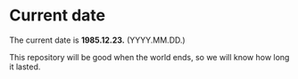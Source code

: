 # Current date

The current date is **1985.12.23.** (YYYY.MM.DD.)

This repository will be good when the world ends, so we will know how long it lasted.